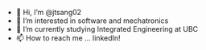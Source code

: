 - 👋 Hi, I’m @jtsang02
- 👀 I’m interested in software and mechatronics 
- 🌱 I’m currently studying Integrated Engineering at UBC
- 📫 How to reach me ... linkedIn!

<!---
jtsang02/jtsang02 is a ✨ special ✨ repository because its `README.md` (this file) appears on your GitHub profile.
You can click the Preview link to take a look at your changes.
--->
